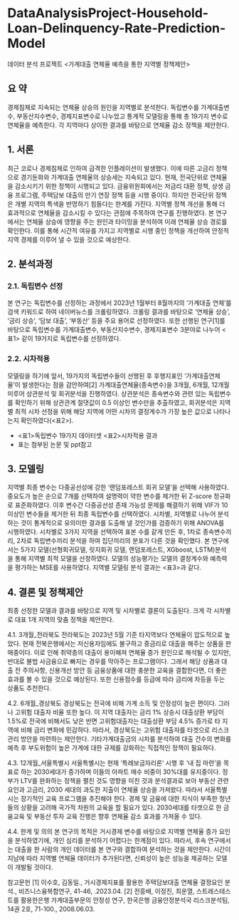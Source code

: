 # DataAnalysisProject-Household-Loan-Delinquency-Rate-Prediction-Model
데이터 분석 프로젝트 <가계대출 연체율 예측을 통한 지역별 정책제안>


## 요       약
경제침체로 지속되는 연체율 상승의 원인을 지역별로 분석한다. 독립변수를 가계대출변수, 부동산지수변수, 경제지표변수로 나누었고 통계적 모델링을 통해 총 19가지 변수로 연체율을 예측한다. 각 지역마다 상이한 결과를 바탕으로 연체율 감소 정책을 제안한다.


## 1. 서론
   
 최근 코로나 경제침체로 인하여 급격한 인플레이션이 발생했다. 이에 따른 고금리 정책으로 경기둔화와 가계대출 연체율의 상승세는 지속되고 있다. 현재, 전국단위로 연체율을 감소시키기 위한 정책이 시행되고 있다. 금융위원회에서는 저금리 대환 정책, 상생 금융 프로그램, 주택담보 대출의 만기 연장 정책 등을 시행 중이다. 하지만 전국단위 정책은 개별 지역의 특색을 반영하기 힘들다는 한계를 가진다. 지역별 정책 개선을 통해 더 효과적으로 연체율을 감소시킬 수 있다는 관점에 주목하여 연구를 진행하였다. 본 연구에서는 연체율 상승에 영향을 주는 원인과 타이밍을 분석하여 미래 연체율 상승 경로를 확인한다. 이를 통해  시간적 여유를 가지고 지역별로 시행 중인 정책을 개선하여 안정적 지역 경제를 이루어 낼 수 있을 것으로 예상한다.

## 2. 분석과정
   
### 2.1. 독립변수 선정
 본 연구는 독립변수를 선정하는 과정에서 2023년 1월부터 8월까지의 ‘가계대출 연체’를 검색 키워드로 하여 네이버뉴스를 크롤링하였다. 크롤링 결과를 바탕으로 ‘연체율 상승’, ‘금리 상승’, ‘담보 대출’, ‘부동산’ 등을 주요 용어로 선정하였다. 또한 선행된 연구[1]를 바탕으로 독립변수를 가계대출변수, 부동산지수변수, 경제지표변수 3분야로 나누어 <표1> 같이 19가지로 독립변수를 선정하였다.
 
### 2.2. 시차적용
  모델링을 하기에 앞서, 19가지의 독립변수들이 선행된 후 후행지표인 ‘가계대출연체율’이 발생한다는 점을 감안하여[2] 가계대출연체율(종속변수)을 3개월, 6개월, 12개월 미루어 상관분석 및 회귀분석을 진행하였다. 상관분석은 종속변수와 관련 있는 독립변수를 확인하기 위해 상관관계 절댓값이 0.5 이상인 변수만을  추출하였고, 회귀분석은 지역별 최적 시차 선정을 위해 해당 지역에 어떤 시차의 결정계수가 가장 높은 값으로 나타나는지 확인하였다(<표2>).


* <표1>독립변수 19가지 데이터셋    <표2>시차적용 결과
* 표는 첨부된 논문 및 ppt참고


## 3. 모델링
  지역별 최종 변수는 다중공선성에 강한 ‘랜덤포레스트 회귀 모델’을 선택해 사용하였다. 중요도가 높은 순으로 7개를 선택하여 설명력이 약한 변수를 제거한 뒤  Z-score 정규화로 표준화하였다. 이후 변수간 다중공선성 존재 가능성 문제를 해결하기 위해 VIF가 10 이상인 변수들을 제거한 뒤 최종 독립변수를 선택하였다. 
  시차별, 지역별로 나누어 분석하는 것이 통계적으로 유의미한 결과를 도출해 낼 것인가를 검증하기 위해 ANOVA를 시행하였다. 시차별로 3가지 지역을 선택하여 표본 수를 같게 만든 후, 1차로 종속변수끼리, 2차로 독립변수끼리 분석을 하여 집단끼리의 분포가 다른 것을 확인했다.
  본 연구에서는 5가지 모델(선형회귀모델, 릿지회귀 모델, 랜덤포레스트, XGboost, LSTM)분석을 통해 지역별 최적 모델을 선정하였다. 모델의 성능평가는 모델의 결정계수와 예측력을 평가하는 MSE를 사용하였다. 지역별 모델링 분석 결과는 <표3>과 같다.


## 4. 결론 및 정책제안
 최종 선정한 모델과 결과를 바탕으로 지역 및 시차별로 결론이 도출된다. 크게 각 시차별로 대표 1개 지역의 맞춤 정책을 제안한다.

4.1. 3개월_전라북도
 전라북도는 2023년 5월 기준 타지역보다 연체율이 압도적으로 높았다. 현재 전북은행에서는 저신용자임에도 불구하고 중금리로 대출을 해주는 상품을 판매중이다. 이로 인해 취약층의 대출이 용이해져 연체율 증가 원인으로 해석될 수 있지만, 반대로 불법 사금융으로 빠지는 경우를 막아주는 프로그램이다. 그래서 해당 상품과 대출 전 주의사항, 신용개선 방안 등 금융상품에 대한 충분한 교육을 결합한다면, 더 좋은 효과를 볼 수 있을 것으로 예상된다. 또한 신용점수를 등급에 따라 금리에 차등을 두는 상품도 추천한다.

4.2. 6개월_경상북도
  경상북도는 전국에 비해 가계 소득 및 안정성이 높은 편이다. 그러나 고위험 대출자 비율 또한 높다. 이 지역 대출자는 금리 1% 상승시 대출상환 부담이 1.5%로 전국에 비해서도 낮은 반면 고위험대출자는 대출상환 부담 4.5% 증가로 타 지역에 비해 금리 변화에 민감하다.
  따라서, 경상북도는 고위험 대출자를 타겟으로 리스크 관리 방안을 마련하는 제안한다. 기타가계대출금의 시차를 분석하여 대출 건수의 변화를 예측 후 부도위험이 높은 가계에 대한 규제를 강화하는 직접적인 정책이 필요하다.

4.3. 12개월_서울특별시
 서울특별시는 현재 ‘특례보금자리론’ 시행 후 ‘내 집 마련’을 목표로 하는 2030세대가 증가하며 이들의 아파트 매수 비중이 30%대를 유지중이다. 정부가 LTV를 완화하는 정책을 펼친 것도 영향을 미친 것과 분석결과로 보아 부동산 관련 요인과 고금리, 2030 세대의  과도한 지출이 연체율 상승을 가져왔다. 따라서 서울특별시는 장기적인 교육 프로그램을 추진해야 한다. 경제 및 금융에 대한 지식이 부족한 청년들의 상황을 고려해 국가적 차원의 교육을 할 필요가 있다. 2030세대를 타겟으로 한 금융교육 및 부동산 투자 교육 진행은 향후 연체율 감소 효과를 가져올 수 있다.

4.4. 한계 및 의의
 본 연구의 목적은 거시경제 변수를 바탕으로 지역별 연체율 증가 요인을 분석하였기에, 개인 심리를 분석하기 어렵다는 한계점이 있다. 따라서, 후속 연구에서는 대출을 한 사람의 개인 데이터를 본 연구와 결합하여 분석하는 것을 제안한다. 시간이 지남에 따라 지역별 연체율 데이터가 추가된다면, 신뢰성이 높은 성능을 제공하는 모델이 개발될 것이다.



참고문헌
[1] 이수호, 김동일., 거시경제지표를 활용한 주택담보대출 연체율 결정요인 분석., 비즈니스융복합연구, 41-46, .2023.04.
[2] 전흥배, 이정진, 최운열, 스트레스테스트를 활용한은행 가계대출부문의 안정성 연구, 한국은행 금융안정분석국 리스크분석팀, 14권 2호, 71-100.,  2008.06.03.
